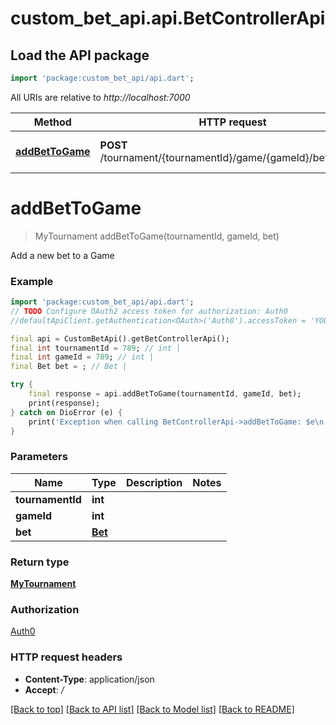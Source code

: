 # custom_bet_api.api.BetControllerApi

## Load the API package
```dart
import 'package:custom_bet_api/api.dart';
```

All URIs are relative to *http://localhost:7000*

Method | HTTP request | Description
------------- | ------------- | -------------
[**addBetToGame**](BetControllerApi.md#addbettogame) | **POST** /tournament/{tournamentId}/game/{gameId}/bet/addBet | Add a new bet to a Game


# **addBetToGame**
> MyTournament addBetToGame(tournamentId, gameId, bet)

Add a new bet to a Game

### Example
```dart
import 'package:custom_bet_api/api.dart';
// TODO Configure OAuth2 access token for authorization: Auth0
//defaultApiClient.getAuthentication<OAuth>('Auth0').accessToken = 'YOUR_ACCESS_TOKEN';

final api = CustomBetApi().getBetControllerApi();
final int tournamentId = 789; // int | 
final int gameId = 789; // int | 
final Bet bet = ; // Bet | 

try {
    final response = api.addBetToGame(tournamentId, gameId, bet);
    print(response);
} catch on DioError (e) {
    print('Exception when calling BetControllerApi->addBetToGame: $e\n');
}
```

### Parameters

Name | Type | Description  | Notes
------------- | ------------- | ------------- | -------------
 **tournamentId** | **int**|  | 
 **gameId** | **int**|  | 
 **bet** | [**Bet**](Bet.md)|  | 

### Return type

[**MyTournament**](MyTournament.md)

### Authorization

[Auth0](../README.md#Auth0)

### HTTP request headers

 - **Content-Type**: application/json
 - **Accept**: */*

[[Back to top]](#) [[Back to API list]](../README.md#documentation-for-api-endpoints) [[Back to Model list]](../README.md#documentation-for-models) [[Back to README]](../README.md)

